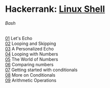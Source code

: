 # Hackerrank: [Linux Shell](https://www.hackerrank.com/domains/shell)  
  
###### Bash
  
[01](src/hackerrank/bash/01_lets_echo.sh) Let's Echo  
[02](src/hackerrank/bash/02_looping_and_skipping.sh) Looping and Skipping  
[03](src/hackerrank/bash/03_a_personalized_echo.sh) A Personalized Echo  
[04](src/hackerrank/bash/04_looping_with_numbers.sh) Looping with Numbers  
[05](src/hackerrank/bash/05_the_world_of_numbers.sh) The World of Numbers  
[06](src/hackerrank/bash/06_comparing_numbers.sh) Comparing numbers  
[07](src/hackerrank/bash/07_getting_started_with_conditionals.sh) Getting started with conditionals  
[08](src/hackerrank/bash/08_more_on_conditionals.sh) More on Conditionals  
[09](src/hackerrank/bash/09_arithmetic_operations.sh) Arithmetic Operations  
  